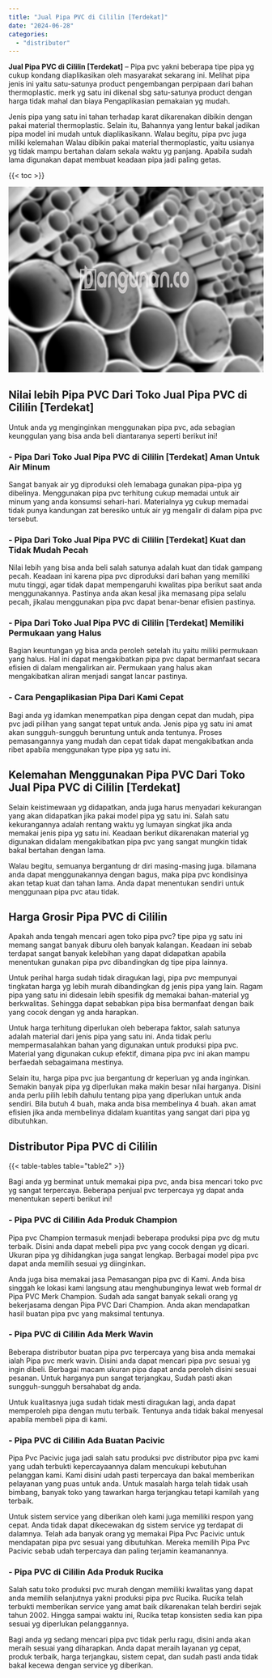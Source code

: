 ```yaml
---
title: "Jual Pipa PVC di Cililin [Terdekat]"
date: "2024-06-28"
categories: 
  - "distributor"
---
```


**Jual Pipa PVC di Cililin \[Terdekat\]** – Pipa pvc yakni beberapa tipe pipa yg cukup kondang diaplikasikan oleh masyarakat sekarang ini. Melihat pipa jenis ini yaitu satu-satunya product pengembangan perpipaan dari bahan thermoplastic. merk yg satu ini dikenal sbg satu-satunya product dengan harga tidak mahal dan biaya Pengaplikasian pemakaian yg mudah.

Jenis pipa yang satu ini tahan terhadap karat dikarenakan dibikin dengan pakai material thermoplastic. Selain itu, Bahannya yang lentur bakal jadikan pipa model ini mudah untuk diaplikasikann. Walau begitu, pipa pvc juga miliki kelemahan Walau dibikin pakai material thermoplastic, yaitu usianya yg tidak mampu bertahan dalam sekala waktu yg panjang. Apabila sudah lama digunakan dapat membuat keadaan pipa jadi paling getas.

{{< toc >}}

![Jual Pipa PVC di Cililin [Terdekat]](/images/jaul-pipa-pvc-58.png)

## Nilai lebih Pipa PVC Dari Toko Jual Pipa PVC di Cililin \[Terdekat\]

Untuk anda yg menginginkan menggunakan pipa pvc, ada sebagian keunggulan yang bisa anda beli diantaranya seperti berikut ini!

### \- Pipa Dari Toko Jual Pipa PVC di Cililin \[Terdekat\] Aman Untuk Air Minum

Sangat banyak air yg diproduksi oleh lemabaga gunakan pipa-pipa yg dibelinya. Menggunakan pipa pvc terhitung cukup memadai untuk air minum yang anda konsumsi sehari-hari. Materialnya yg cukup memadai tidak punya kandungan zat beresiko untuk air yg mengalir di dalam pipa pvc tersebut.

### \- Pipa Dari Toko Jual Pipa PVC di Cililin \[Terdekat\] Kuat dan Tidak Mudah Pecah

Nilai lebih yang bisa anda beli salah satunya adalah kuat dan tidak gampang pecah. Keadaan ini karena pipa pvc diproduksi dari bahan yang memiliki mutu tinggi, agar tidak dapat mempengaruhi kwalitas pipa berikut saat anda menggunakannya. Pastinya anda akan kesal jika memasang pipa selalu pecah, jikalau menggunakan pipa pvc dapat benar-benar efisien pastinya.

### \- Pipa Dari Toko Jual Pipa PVC di Cililin \[Terdekat\] Memiliki Permukaan yang Halus

Bagian keuntungan yg bisa anda peroleh setelah itu yaitu miliki permukaan yang halus. Hal ini dapat mengakibatkan pipa pvc dapat bermanfaat secara efisien di dalam mengalirkan air. Permukaan yang halus akan mengakibatkan aliran menjadi sangat lancar pastinya.

### \- Cara Pengaplikasian Pipa Dari Kami Cepat

Bagi anda yg idamkan menempatkan pipa dengan cepat dan mudah, pipa pvc jadi pilihan yang sangat tepat untuk anda. Jenis pipa yg satu ini amat akan sungguh-sungguh beruntung untuk anda tentunya. Proses pemasangannya yang mudah dan cepat tidak dapat mengakibatkan anda ribet apabila menggunakan type pipa yg satu ini.

## Kelemahan Menggunakan Pipa PVC Dari Toko Jual Pipa PVC di Cililin \[Terdekat\]

Selain keistimewaan yg didapatkan, anda juga harus menyadari kekurangan yang akan didapatkan jika pakai model pipa yg satu ini. Salah satu kekurangannya adalah rentang waktu yg lumayan singkat jika anda memakai jenis pipa yg satu ini. Keadaan berikut dikarenakan material yg digunakan didalam mengakibatkan pipa pvc yang sangat mungkin tidak bakal bertahan dengan lama.

Walau begitu, semuanya bergantung dr diri masing-masing juga. bilamana anda dapat menggunakannya dengan bagus, maka pipa pvc kondisinya akan tetap kuat dan tahan lama. Anda dapat menentukan sendiri untuk menggunaan pipa pvc atau tidak.

## Harga Grosir Pipa PVC di Cililin

Apakah anda tengah mencari agen toko pipa pvc? tipe pipa yg satu ini memang sangat banyak diburu oleh banyak kalangan. Keadaan ini sebab terdapat sangat banyak kelebihan yang dapat didapatkan apabila menentukan gunakan pipa pvc dibandingkan dg tipe pipa lainnya.

Untuk perihal harga sudah tidak diragukan lagi, pipa pvc mempunyai tingkatan harga yg lebih murah dibandingkan dg jenis pipa yang lain. Ragam pipa yang satu ini didesain lebih spesifik dg memakai bahan-material yg berkwalitas. Sehingga dapat sebabkan pipa bisa bermanfaat dengan baik yang cocok dengan yg anda harapkan.

Untuk harga terhitung diperlukan oleh beberapa faktor, salah satunya adalah material dari jenis pipa yang satu ini. Anda tidak perlu mempermasalahkan bahan yang digunakan untuk produksi pipa pvc. Material yang digunakan cukup efektif, dimana pipa pvc ini akan mampu berfaedah sebagaimana mestinya.

Selain itu, harga pipa pvc jua bergantung dr keperluan yg anda inginkan. Semakin banyak pipa yg diperlukan maka makin besar nilai harganya. Disini anda perlu pilih lebih dahulu tentang pipa yang diperlukan untuk anda sendiri. Bila butuh 4 buah, maka anda bisa membelinya 4 buah. akan amat efisien jika anda membelinya didalam kuantitas yang sangat dari pipa yg dibutuhkan.

## Distributor Pipa PVC di Cililin

{{< table-tables table="table2" >}}

Bagi anda yg berminat untuk memakai pipa pvc, anda bisa mencari toko pvc yg sangat terpercaya. Beberapa penjual pvc terpercaya yg dapat anda menentukan seperti berikut ini!

### \- Pipa PVC di Cililin Ada Produk Champion

Pipa pvc Champion termasuk menjadi beberapa produksi pipa pvc dg mutu terbaik. Disini anda dapat mebeli pipa pvc yang cocok dengan yg dicari. Ukuran pipa yg dihidangkan juga sangat lengkap. Berbagai model pipa pvc dapat anda memilih sesuai yg diinginkan.

Anda juga bisa memakai jasa Pemasangan pipa pvc di Kami. Anda bisa singgah ke lokasi kami langsung atau menghubunginya lewat web formal dr Pipa PVC Merk Champion. Sudah ada sangat banyak sekali orang yg bekerjasama dengan Pipa PVC Dari Champion. Anda akan mendapatkan hasil buatan pipa pvc yang maksimal tentunya.

### \- Pipa PVC di Cililin Ada Merk Wavin

Beberapa distributor buatan pipa pvc terpercaya yang bisa anda memakai ialah Pipa pvc merk wavin. Disini anda dapat mencari pipa pvc sesuai yg ingin dibeli. Berbagai macam ukuran pipa dapat anda peroleh disini sesuai pesanan. Untuk harganya pun sangat terjangkau, Sudah pasti akan sungguh-sungguh bersahabat dg anda.

Untuk kualitasnya juga sudah tidak mesti diragukan lagi, anda dapat memperoleh pipa dengan mutu terbaik. Tentunya anda tidak bakal menyesal apabila membeli pipa di kami.

### \- Pipa PVC di Cililin Ada Buatan Pacivic

Pipa Pvc Pacivic juga jadi salah satu produksi pvc distributor pipa pvc kami yang udah terbukti kepercayaannya dalam mencukupi kebutuhan pelanggan kami. Kami disini udah pasti terpercaya dan bakal memberikan pelayanan yang puas untuk anda. Untuk masalah harga telah tidak usah bimbang, banyak toko yang tawarkan harga terjangkau tetapi kamilah yang terbaik.

Untuk sistem service yang diberikan oleh kami juga memiliki respon yang cepat. Anda tidak dapat dikecewakan dg sistem service yg terdapat di dalamnya. Telah ada banyak orang yg memakai Pipa Pvc Pacivic untuk mendapatan pipa pvc sesuai yang dibutuhkan. Mereka memilih Pipa Pvc Pacivic sebab udah terpercaya dan paling terjamin keamanannya.

### \- Pipa PVC di Cililin Ada Produk Rucika

Salah satu toko produksi pvc murah dengan memiliki kwalitas yang dapat anda memilih selanjutnya yakni produksi pipa pvc Rucika. Rucika telah terbukti memberikan service yang amat baik dikarenakan telah berdiri sejak tahun 2002. Hingga sampai waktu ini, Rucika tetap konsisten sedia kan pipa sesuai yg diperlukan pelanggannya.

Bagi anda yg sedang mencari pipa pvc tidak perlu ragu, disini anda akan meraih sesuai yang diharapkan. Anda dapat meraih layanan yg cepat, produk terbaik, harga terjangkau, sistem cepat, dan sudah pasti anda tidak bakal kecewa dengan service yg diberikan.
